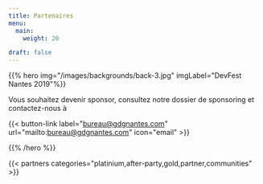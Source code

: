 ```yaml
---
title: Partenaires
menu:
  main:
    weight: 20

draft: false
---
```


{{% hero img="/images/backgrounds/back-3.jpg" imgLabel="DevFest Nantes 2019"%}}

Vous souhaitez devenir sponsor, consultez notre dossier de sponsoring et contactez-nous à

{{< button-link label="bureau@gdgnantes.com"
                url="mailto:bureau@gdgnantes.com"
                icon="email" >}} 

{{% /hero %}}

<!-- Parteners list -->

{{< partners categories="platinium,after-party,gold,partner,communities" >}}